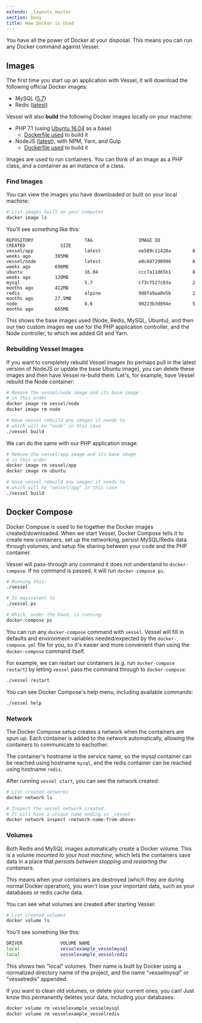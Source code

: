 ```yaml
---
extends: _layouts.master
section: body
title: How Docker is Used
---
```


<p class="intro">You have all the power of Docker at your disposal. This means you can run any Docker command against Vessel.</p>

<a name="images" id="images"></a>
## Images

The first time you start up an application with Vessel, it will download the following official Docker images:

* MySQL (<a href="https://hub.docker.com/_/mysql/">5.7</a>)
* Redis (<a href="https://hub.docker.com/_/redis/">latest</a>)

Vessel will also **build** the following Docker images locally on your machine:

* PHP 7.1 (using <a href="https://hub.docker.com/_/ubuntu/">Ubuntu 16.04</a> as a base)
    - [Dockerfile used](https://github.com/shipping-docker/vessel/blob/master/docker-files/docker/app/Dockerfile) to build it
* NodeJS (<a href="https://hub.docker.com/_/node/">latest</a>), with NPM, Yarn, and Gulp
    - [Dockerfile used](https://github.com/shipping-docker/vessel/blob/master/docker-files/docker/node/Dockerfile) to build it

Images are used to run containers. You can think of an image as a PHP class, and a container as an instance of a class.

### Find Images

You can view the images you have downloaded or built on your local machine:

```bash
# List images built on your computer
docker image ls
```

You'll see something like this:

```
REPOSITORY                   TAG                 IMAGE ID            CREATED             SIZE
vessel/app                   latest              ee589c11428a        6 weeks ago         385MB
vessel/node                  latest              e0c607290998        6 weeks ago         696MB
ubuntu                       16.04               ccc7a11d65b1        8 weeks ago         120MB
mysql                        5.7                 c73c7527c03a        2 months ago        412MB
redis                        alpine              9d8fa9aa0e5b        2 months ago        27.5MB
node                         8.6                 90223b3d894e        5 months ago        665MB
```

This shows the base images used (Node, Redis, MySQL, Ubuntu), and then our two custom images we use for the PHP application controller, and the Node controller, to which we added Git and Yarn.

### Rebuilding Vessel Images

If you want to completely rebuild Vessel images (to perhaps pull in the latest version of NodeJS or update the base Ubuntu image), you can delete these images and then have Vessel re-build them. Let's, for example, have Vessel rebuild the Node container:

```bash
# Remove the vessel/node image and its base image
# in this order
docker image rm vessel/node
docker image rm node

# Have vessel rebuild any images it needs to
# which will be "node" in this case
./vessel build
```

We can do the same with our PHP application image:

```bash
# Remove the vessel/app image and its base image
# in this order
docker image rm vessel/app
docker image rm ubuntu

# Have vessel rebuild any images it needs to
# which will be "vessel/app" in this case
./vessel build
```

<a name="docker-compose" id="docker-compose"></a>
## Docker Compose

Docker Compose is used to tie together the Docker images created/downloaded. When we start Vessel, Docker Compose tells it to create new containers, set up the networking, persist MySQL/Redis data through volumes, and setup file sharing between your code and the PHP container.

Vessel will pass-through any command it does not understand to `docker-compose`. If no command is passed, it will run `docker-compose ps`.

```bash
# Running this:
./vessel

# Is equivalent to
./vessel ps

# Which, under the hood, is running:
docker-compose ps
```

You can run any `docker-compose` command with `vessel`. Vessel will fill in defaults and environment variables needed/expected by the `docker-compose.yml` file for you, so it's easier and more convenient than using the `docker-compose` command itself.

For example, we can restart our containers (e.g. run `docker-compose restart`) by letting `vessel` pass the command through to `docker-compose`:

```bash
./vessel restart
```

You can see Docker Compose's help menu, including available commands:

```bash
./vessel help
```

<a name="network" id="network"></a>
### Network

The Docker Compose setup creates a network when the containers are spun up. Each container is added to the network automatically, allowing the containers to communicate to eachother.

The container's hostname is the service name, so the mysql container can be reached using hostname `mysql`, and the redis container can be reached using hostname `redis`.

After running `vessel start`, you can see the network created:

```bash
# List created networks
docker network ls

# Inspect the vessel network created. 
# It will have a unique name ending in _vessel
docker network inspect <network-name-from-above>
```

<!--
One example use of this is running `mysqldump` against a mysql container.

```bash
docker run --rm \
    --network=example_vessel \
    mysql:5.7 \
    mysqldump -h mysql -u root -psecret some_database > some_database.sql
```

The above runs a new instance of the `mysql` container and runs `mysqldump` inside of it (it does not spin up mysql server). Because it's in the same vessel network as our MySQL instance, we can use the hostname "mysql" (`-h mysql`) to connect to our running MySQL instance.

We never really need to run a command like this, however. The `docker-compose` command makes this easier:

```bash
docker-compose run --rm \
    mysql \
    mysqldump -h mysql -u root -psecret some_database > some_database.sql
```
-->

<a name="volumes" id="volumes"></a>
### Volumes

Both Redis and MySQL images automatically create a Docker volume. This is a volume *mounted to your host machine*, which lets the containers save data in a place that *persists between stopping and restarting the containers*.

This means when your containers are destroyed (which they are during normal Docker operation), you won't lose your important data, such as your databases or redis cache data.

You can see what volumes are created after starting Vessel:

```bash
# List created volumes
docker volume ls
```

You'll see something like this:

```bash
DRIVER              VOLUME NAME
local               vesselexample_vesselmysql
local               vesselexample_vesselredis
```

This shows two "local" volumes. Their name is built by Docker using a normalized directory name of the project, and the name "vesselmysql" or "vesselredis" appended.

If you want to clean old volumes, or delete your current ones, you can! Just know this permanently deletes your data, including your databases:

```bash
docker volume rm vesselexample_vesselmysql
docker volume rm vesselexample_vesselredis
```



